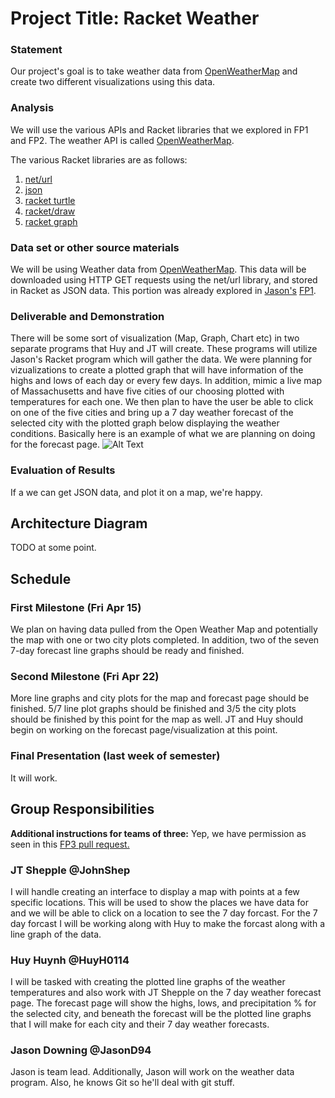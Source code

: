 # Project Title: Racket Weather

### Statement
Our project's goal is to take weather data from  [OpenWeatherMap](http://openweathermap.org/) and create two different visualizations using this data.

### Analysis
We will use the various APIs and Racket libraries that we explored in FP1 and FP2. The weather API is called  [OpenWeatherMap](http://openweathermap.org/). 

The various Racket libraries are as follows:
1. [net/url](https://docs.racket-lang.org/net/url.html)
2. [json](https://docs.racket-lang.org/json/)
3. [racket turtle](https://docs.racket-lang.org/racket_turtle/index.html)
4. [racket/draw](https://docs.racket-lang.org/draw/index.html)
5. [racket graph](https://stchang.github.io/graph/graph.html)

### Data set or other source materials
We will be using Weather data from [OpenWeatherMap](http://openweathermap.org/). This data will be downloaded using HTTP GET requests using the net/url library, and stored in Racket as JSON data. This portion was already explored in [Jason's](https://github.com/JasonD94) [FP1](https://github.com/JasonD94/FP1).

### Deliverable and Demonstration
There will be some sort of visualization (Map, Graph, Chart etc) in two separate programs that Huy and JT will create. These programs will utilize Jason's Racket program which will gather the data.
We were planning for vizualizations to create a plotted graph that will have information of the highs and lows of each day or every few days. In addition, mimic a live map of Massachusetts and have five cities of our choosing plotted with temperatures for each one. We then plan to have the user be able to click on one of the five cities and bring up a 7 day weather forecast of the selected city with the plotted graph below displaying the weather conditions. Basically here is an example of what we are planning on doing for the forecast page. ![Alt Text](https://github.com/oplS16projects/Racket-Weather/blob/master/Example.PNG)

### Evaluation of Results
If a we can get JSON data, and plot it on a map, we're happy.

## Architecture Diagram
TODO at some point.

## Schedule

### First Milestone (Fri Apr 15)
We plan on having data pulled from the Open Weather Map and potentially the map with one or two city plots completed. In addition, two of the seven 7-day forecast line graphs should be ready and finished. 

### Second Milestone (Fri Apr 22)
More line graphs and city plots for the map and forecast page should be finished. 5/7 line plot graphs should be finished and 3/5 the city plots should be finished by this point for the map as well. JT and Huy should begin on working on the forecast page/visualization at this point. 

### Final Presentation (last week of semester)
It will work.

## Group Responsibilities

**Additional instructions for teams of three:** 
Yep, we have permission as seen in this [FP3 pull request.](https://github.com/oplS16projects/FP3/pull/12)

### JT Shepple @JohnShep
I will handle creating an interface to display a map with points at a few specific locations. This will be used to show the places we have data for and we will be able to click on a location to see the 7 day forcast. For the 7 day forcast I will be working along with Huy to make the forcast along with a line graph of the data.

### Huy Huynh @HuyH0114
I will be tasked with creating the plotted line graphs of the weather temperatures and also work with JT Shepple on the 7 day weather forecast page. The forecast page will show the highs, lows, and precipitation % for the selected city, and beneath the forecast will be the plotted line graphs that I will make for each city and their 7 day weather forecasts. 

### Jason Downing @JasonD94
Jason is team lead. Additionally, Jason will work on the weather data program. Also, he knows Git so he'll deal with git stuff.
